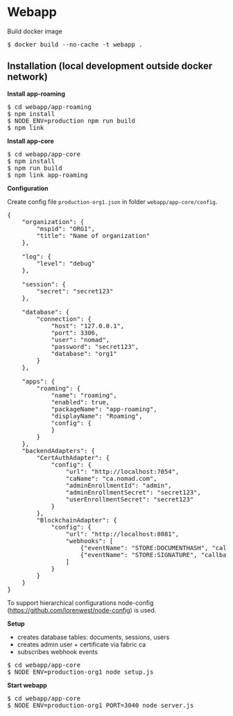 # Webapp

Build docker image

<pre>
$ docker build --no-cache -t webapp .
</pre>

## Installation (local development outside docker network)

**Install app-roaming**

<pre>
$ cd webapp/app-roaming
$ npm install
$ NODE_ENV=production npm run build
$ npm link
</pre>

**Install app-core**

<pre>
$ cd webapp/app-core
$ npm install
$ npm run build
$ npm link app-roaming
</pre>

**Configuration**

Create config file ``production-org1.json`` in folder ``webapp/app-core/config``.

<pre>
{
    "organization": {
        "mspid": "ORG1",
        "title": "Name of organization"
    },
    
    "log": {
        "level": "debug"
    },
    
    "session": {
        "secret": "secret123"
    },

    "database": {
        "connection": {
            "host": "127.0.0.1",
            "port": 3306,
            "user": "nomad",
            "password": "secret123",
            "database": "org1"
        }
    },
    
    "apps": {
        "roaming": {
            "name": "roaming",
            "enabled": true,
            "packageName": "app-roaming",
            "displayName": "Roaming",
            "config": {
            }
        }
    },
    "backendAdapters": {
        "CertAuthAdapter": {
            "config": {
                "url": "http://localhost:7054",
                "caName": "ca.nomad.com",
                "adminEnrollmentId": "admin",
                "adminEnrollmentSecret": "secret123",
                "userEnrollmentSecret": "secret123"
            }
        },
        "BlockchainAdapter": {
            "config": {
                "url": "http://localhost:8081",
                "webhooks": [
                    {"eventName": "STORE:DOCUMENTHASH", "callbackUrl": "http://{host}:{port}/api/v1/documents/event"},
                    {"eventName": "STORE:SIGNATURE", "callbackUrl": "http://{host}:{port}/api/v1/signatures/event"}
                ]
            }
        }
    }
}
</pre>

To support hierarchical configurations node-config (https://github.com/lorenwest/node-config) is used. 

**Setup**

* creates database tables: documents, sessions, users
* creates admin user + certificate via fabric ca
* subscribes webhook events

<pre>
$ cd webapp/app-core
$ NODE_ENV=production-org1 node setup.js
</pre>

**Start webapp**

<pre>
$ cd webapp/app-core
$ NODE_ENV=production-org1 PORT=3040 node server.js
</pre>
